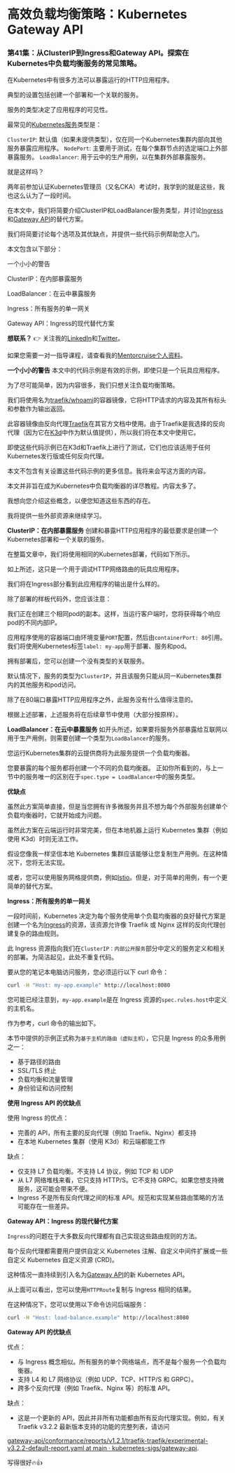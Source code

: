 # 高效负载均衡策略：Kubernetes Gateway API
### 第41集：从ClusterIP到Ingress和Gateway API。探索在Kubernetes中负载均衡服务的常见策略。

在Kubernetes中有很多方法可以暴露运行的HTTP应用程序。

典型的设置包括创建一个部署和一个关联的服务。

服务的类型决定了应用程序的可见性。

最常见的[Kubernetes服务](https://kubernetes.io/docs/concepts/services-networking/service/)类型是：

`ClusterIP`: 默认值（如果未提供类型），仅在同一个Kubernetes集群内部向其他服务暴露应用程序。
`NodePort`: 主要用于测试，在每个集群节点的选定端口上外部暴露服务。
`LoadBalancer`: 用于云中的生产用例，以在集群外部暴露服务。

就是这样吗？

两年前参加认证Kubernetes管理员（又名CKA）考试时，我学到的就是这些，我也这么认为了一段时间。

在本文中，我们将简要介绍ClusterIP和LoadBalancer服务类型，并讨论[Ingress](https://kubernetes.io/docs/concepts/services-networking/ingress/)和[Gateway API](https://kubernetes.io/docs/concepts/services-networking/gateway/)的替代方案。

我们将简要讨论每个选项及其优缺点，并提供一些代码示例帮助您入门。

本文包含以下部分：

一个小小的警告

ClusterIP：在内部暴露服务

LoadBalancer：在云中暴露服务

Ingress：所有服务的单一网关

Gateway API：Ingress的现代替代方案

**想联系？**
👉 关注我的[LinkedIn](https://www.linkedin.com/in/santorogiuseppe/)和[Twitter](https://twitter.com/gsantoro15)。

如果您需要一对一指导课程，请查看我的[Mentorcruise个人资料](https://mentorcruise.com/mentor/giuseppesantoro/)。

**一个小小的警告**
本文中的代码示例是有效的示例，即使只是一个玩具应用程序。

为了尽可能简单，因为内容很多，我们只想关注负载均衡策略。

我们将使用名为[traefik/whoami](https://github.com/traefik/whoami)的容器镜像，它将HTTP请求的内容及其所有标头和参数作为输出返回。

此容器镜像由反向代理[Traefik](https://traefik.io/traefik/)在其官方文档中使用。由于Traefik是我选择的反向代理（因为它在[K3d](https://k3d.io/)中作为默认值提供），所以我们将在本文中使用它。

即使这些代码示例已在K3d和Traefik上进行了测试，它们也应该适用于任何Kubernetes发行版或任何反向代理。

本文不包含有关设置这些代码示例的更多信息。我将来会写这方面的内容。

本文并非旨在成为Kubernetes中负载均衡器的详尽教程。内容太多了。

我想向您介绍这些概念，以便您知道这些东西的存在。

我将提供一些外部资源来继续学习。

**ClusterIP：在内部暴露服务**
创建和暴露HTTP应用程序的最低要求是创建一个Kubernetes部署和一个关联的服务。

在整篇文章中，我们将使用相同的Kubernetes部署，代码如下所示。

如上所述，这只是一个用于调试HTTP网络路由的玩具应用程序。

我们将在Ingress部分看到此应用程序的输出是什么样的。

除了部署的样板代码外，您应该注意：

我们正在创建三个相同pod的副本。这样，当运行客户端时，您将获得每个响应pod的不同内部IP。

应用程序使用的容器端口由环境变量`PORT`配置，然后由`containerPort: 80`引用。我们将使用Kubernetes标签`label: my-app`用于部署、服务和pod。

拥有部署后，您可以创建一个没有类型的关联服务。

默认情况下，服务的类型为`ClusterIP`，并且该服务只能从同一Kubernetes集群内的其他服务和pod访问。

除了在80端口暴露HTTP应用程序之外，此服务没有什么值得注意的。

根据上述部署，上述服务将在后续章节中使用（大部分按原样）。

**LoadBalancer：在云中暴露服务**
如开头所述，如果要将服务外部暴露给互联网以用于生产用例，则需要创建一个类型为`LoadBalancer`的服务。

您运行Kubernetes集群的云提供商将为此服务提供一个负载均衡器。

您要暴露的每个服务都将创建一个不同的负载均衡器。
正如你所看到的，与上一节中的服务唯一的区别在于`spec.type = LoadBalancer`中的服务类型。

**优缺点**

虽然此方案简单直接，但是当您拥有许多微服务并且不想为每个外部服务创建单个负载均衡器时，它就开始成为问题。

虽然此方案在云端运行时非常完美，但在本地机器上运行 Kubernetes 集群（例如使用 K3d）时则无法工作。

假设您像我一样坚信本地 Kubernetes 集群应该能够让您复制生产用例。在这种情况下，您将无法实现。

或者，您可以使用服务网格提供商，例如[Istio](https://istio.io/)。但是，对于简单的用例，有一个更简单的替代方案。

**Ingress：所有服务的单一网关**

一段时间前，Kubernetes 决定为每个服务使用单个负载均衡器的良好替代方案是创建一个名为[Ingress](https://kubernetes.io/docs/concepts/services-networking/ingress/)的资源，该资源允许像 Traefik 或 Nginx 这样的反向代理创建复杂的路由规则。

此 Ingress 资源指向我们在`ClusterIP：内部公开服务`部分中定义的服务定义和相关的部署。为简洁起见，此处不重复代码。

要从您的笔记本电脑访问服务，您必须运行以下 curl 命令：

```bash
curl -H "Host: my-app.example" http://localhost:8080
```

您可能已经注意到，`my-app.example`是在 Ingress 资源的`spec.rules.host`中定义的主机名。

作为参考，curl 命令的输出如下。

本节中提供的示例正式称为`基于主机的路由（虚拟主机）`，它只是 Ingress 的众多用例之一：

* 基于路径的路由
* SSL/TLS 终止
* 负载均衡和流量管理
* 身份验证和访问控制

**使用 Ingress API 的优缺点**

使用 Ingress 的优点：

* 完善的 API，所有主要的反向代理（例如 Traefik、Nginx）都支持
* 在本地 Kubernetes 集群（使用 K3d）和云端都能工作

缺点：

* 仅支持 L7 负载均衡。不支持 L4 协议，例如 TCP 和 UDP
* 从 L7 网络堆栈来看，它只支持 HTTP/S。它不支持 GRPC。如果您想支持微服务，这可能会带来不便。
* Ingress 不是所有反向代理之间的标准 API。规范和实现某些路由策略的方法可能存在一些差异。

**Gateway API：Ingress 的现代替代方案**

`Ingress`的问题在于大多数反向代理都有自己实现这些路由规则的方法。

每个反向代理都需要用户提供自定义 Kubernetes 注解、自定义中间件扩展或一些自定义 Kubernetes 自定义资源 (CRD)。

这种情况一直持续到引入名为[Gateway API](https://kubernetes.io/docs/concepts/services-networking/gateway/)的新 Kubernetes API。

从上面可以看出，您可以使用`HTTPRoute`复制与 Ingress 相同的结果。

在这种情况下，您可以使用以下命令访问后端服务：

```bash
curl -H "Host: load-balance.example" http://localhost:8080
```

**Gateway API 的优缺点**

优点：

* 与 Ingress 概念相似。所有服务的单个网络端点，而不是每个服务一个负载均衡器。
* 支持 L4 和 L7 网络协议（例如 UDP、TCP、HTTP/S 和 GRPC）。
* 跨多个反向代理（例如 Traefik、Nginx 等）的标准 API。

缺点：

* 这是一个更新的 API，因此并非所有功能都由所有反向代理实现。例如，有关 Traefik v3.2.2 最新版本支持的功能的完整列表，请访问

[gateway-api/conformance/reports/v1.2.1/traefik-traefik/experimental-v3.2.2-default-report.yaml at main · kubernetes-sigs/gateway-api](https://github.com/kubernetes-sigs/gateway-api/blob/main/conformance/reports/v1.2.1/traefik-traefik/experimental-v3.2.2-default-report.yaml).

写得很好🔥👍